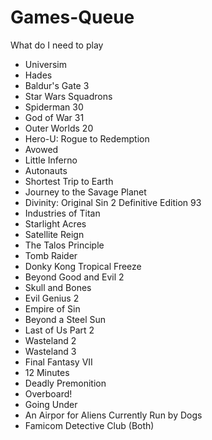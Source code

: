 # Games-Queue
What do I need to play

* Universim
* Hades
* Baldur's Gate 3
* Star Wars Squadrons
* Spiderman 30
* God of War 31
* Outer Worlds 20
* Hero-U: Rogue to Redemption
* Avowed
* Little Inferno
* Autonauts
* Shortest Trip to Earth
* Journey to the Savage Planet
* Divinity: Original Sin 2 Definitive Edition 93
* Industries of Titan
* Starlight Acres
* Satellite Reign
* The Talos Principle
* Tomb Raider
* Donky Kong Tropical Freeze
* Beyond Good and Evil 2
* Skull and Bones
* Evil Genius 2
* Empire of Sin
* Beyond a Steel Sun
* Last of Us Part 2
* Wasteland 2
* Wasteland 3
* Final Fantasy VII
* 12 Minutes
* Deadly Premonition
* Overboard!
* Going Under
* An Airpor for Aliens Currently Run by Dogs
* Famicom Detective Club (Both)

